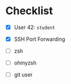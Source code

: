 # Checklist

- [x] User 42: `student`
- [x] SSH Port Forwarding 

- [ ] zsh
- [ ] ohmyzsh
- [ ] git user
